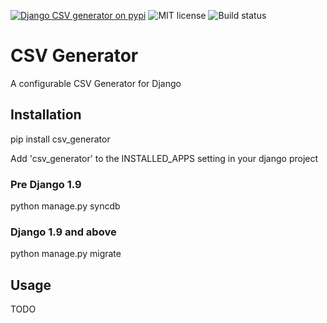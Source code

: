 [![Django CSV generator on pypi](https://img.shields.io/badge/pypi-0.1.0-green.svg)](https://pypi.python.org/pypi/csv_generator)
![MIT license](https://img.shields.io/badge/licence-MIT-blue.svg)
![Build status](https://travis-ci.org/fatboystring/csv_generator.svg?branch=master)

# CSV Generator

A configurable CSV Generator for Django

## Installation

pip install csv_generator

Add 'csv_generator' to the INSTALLED_APPS setting in your django project

### Pre Django 1.9

python manage.py syncdb

### Django 1.9 and above

python manage.py migrate

## Usage

TODO
